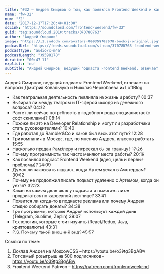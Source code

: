 ```yaml
---
title: "#32 – Андрей Смирнов о том, как появился Frontend Weekend и как из разработчика стать руководителем"
name: "fw-32"
num: "32"
date: "2017-12-17T17:20:48+01:00"
scLink: "https://soundcloud.com/frontend-weekend/fw-32"
guid: "tag:soundcloud,2010:tracks/370780763"
author: "Андрей Смирнов"
image: "https://i1.sndcdn.com/avatars-000358703579-bnobxj-original.jpg"
podcastUrl: "https://feeds.soundcloud.com/stream/370780763-frontend-weekend-fw-32.m4a"
podcastType: "audio/x-m4a"
podcastLength: "39598178"
duration: "00:47:11"
explicit: "no"
subtitle: "Андрей Смирнов, ведущий подкаста Frontend Weekend, отвечает на вопросы Дмитрия Ковальчука и Николая Чернобаева из LoftBlog. "
---
```

Андрей Смирнов, ведущий подкаста Frontend Weekend, отвечает на вопросы Дмитрия Ковальчука и Николая Чернобаева из LoftBlog. 

- Как театральная деятельность повлияла на жизнь и работу? <timecode>00:37</timecode>
- Выбирал ли между театром и IT-сферой исходя из денежного вопроса? <timecode>04:22</timecode>
- Растет ли сейчас потребность в подобного рода специалистах (с софт скиллами)? <timecode>08:14</timecode>
- Похоже ли это на Developer Relationship и могут ли разработчики стать руководителями? <timecode>10:40</timecode>
- Где работал до Rambler&Co и каков был весь этот путь? <timecode>12:28</timecode>
- Три компании в Москве, где, по мнению Андрея, классно работать <timecode>15:55</timecode>
- Насколько предан Рамблеру и переехал бы за границу? <timecode>17:26</timecode>
- Почему программисты так часто меняют места работы? <timecode>20:16</timecode>
- Как появился подкаст Frontend Weekend (идея, цель и первые проблемы)? <timecode>24:09</timecode> 
- Думал ли закрывать подкаст, когда Артем уехал в Амстердам? <timecode>30:02</timecode>
- Почему не продолжил писать подкаст удаленно с Артемом, когда он уехал? <timecode>32:23</timecode>
- Какая на самом деле цель у подкаста и помогает ли он продвигаться по карьерной лестнице? <timecode>33:41</timecode>
- Появится ли когда-то в подкасте реклама или почему Андрею стыдно собирать донаты? <timecode>34:38</timecode>
- Три программы, которые Андрей использует каждый день (Telegram, Sublime, Zeplin) <timecode>39:07</timecode>
- Технологии, которые стоит изучить (React/Redux, Java, криптовалюты) <timecode>43:31</timecode>
- P.S. Почему такой внешний вид? <timecode>45:57</timecode>

Ссылки по теме:
1) Доклад Андрея на MoscowCSS – https://youtu.be/o39tg3BgABw
2) Тот самый розыгрыш на 500 подписчиков – https://youtu.be/o39tg3BgABw
3) Frontend Weekend Patreon – https://patreon.com/frontendweekend